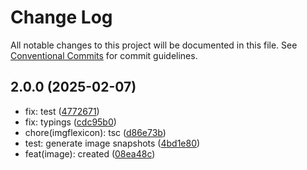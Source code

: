 # Change Log

All notable changes to this project will be documented in this file.
See [Conventional Commits](https://conventionalcommits.org) for commit guidelines.

## 2.0.0 (2025-02-07)

* fix: test ([4772671](https://gitlab.optimacros.com/fe/ui-kit/commit/4772671))
* fix: typings ([cdc95b0](https://gitlab.optimacros.com/fe/ui-kit/commit/cdc95b0))
* chore(imgflexicon): tsc ([d86e73b](https://gitlab.optimacros.com/fe/ui-kit/commit/d86e73b))
* test: generate image snapshots ([4bd1e80](https://gitlab.optimacros.com/fe/ui-kit/commit/4bd1e80))
* feat(image): created ([08ea48c](https://gitlab.optimacros.com/fe/ui-kit/commit/08ea48c))
